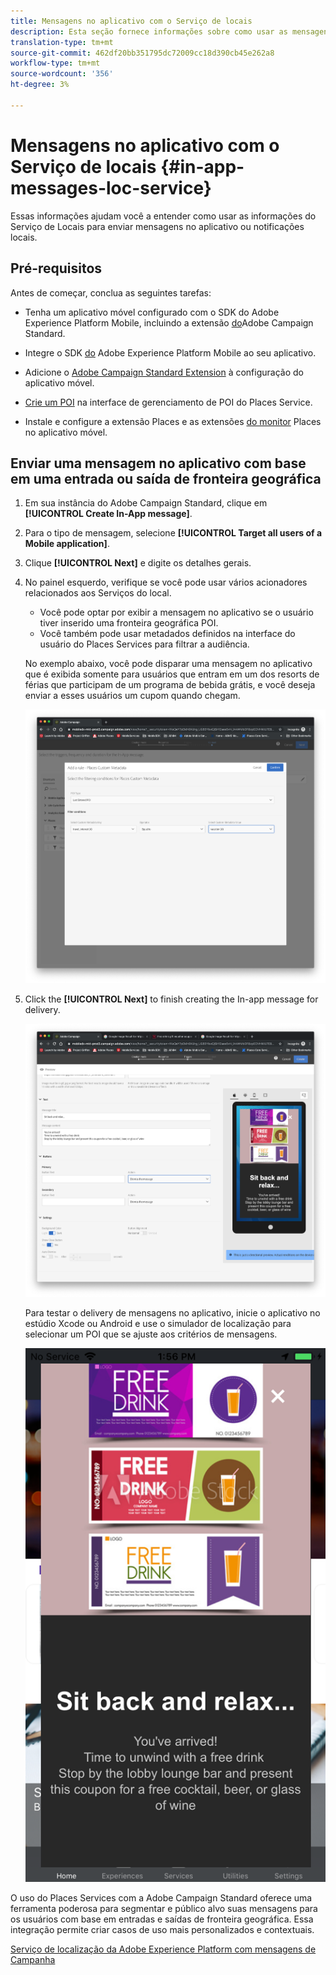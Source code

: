 ```yaml
---
title: Mensagens no aplicativo com o Serviço de locais
description: Esta seção fornece informações sobre como usar as mensagens de push no Campaign Standard com mensagens no aplicativo no Campaign Standard.
translation-type: tm+mt
source-git-commit: 462df20bb351795dc72009cc18d390cb45e262a8
workflow-type: tm+mt
source-wordcount: '356'
ht-degree: 3%

---
```



# Mensagens no aplicativo com o Serviço de locais {#in-app-messages-loc-service}

Essas informações ajudam você a entender como usar as informações do Serviço de Locais para enviar mensagens no aplicativo ou notificações locais.

## Pré-requisitos

Antes de começar, conclua as seguintes tarefas:

* Tenha um aplicativo móvel configurado com o SDK do Adobe Experience Platform Mobile, incluindo a extensão [do](https://aep-sdks.gitbook.io/docs/using-mobile-extensions/adobe-campaign-standard)Adobe Campaign Standard.

* Integre o SDK [do](https://aep-sdks.gitbook.io/docs/getting-started/get-the-sdk) Adobe Experience Platform Mobile ao seu aplicativo.
* Adicione o [Adobe Campaign Standard Extension](https://aep-sdks.gitbook.io/docs/using-mobile-extensions/adobe-campaign-standard) à configuração do aplicativo móvel.

* [Crie um POI](/help/poi-mgmt-ui/create-a-poi-ui.md) na interface de gerenciamento de POI do Places Service.

* Instale e configure a extensão [](/help/places-ext-aep-sdks/places-extension/places-extension.md) Places e as extensões [do monitor](/help/places-ext-aep-sdks/places-monitor-extension/places-monitor-extension.md) Places no aplicativo móvel.

## Enviar uma mensagem no aplicativo com base em uma entrada ou saída de fronteira geográfica

1. Em sua instância do Adobe Campaign Standard, clique em **[!UICONTROL Create In-App message]**.
1. Para o tipo de mensagem, selecione **[!UICONTROL Target all users of a Mobile application]**.
1. Clique **[!UICONTROL Next]** e digite os detalhes gerais.
1. No painel esquerdo, verifique se você pode usar vários acionadores relacionados aos Serviços do local.

   * Você pode optar por exibir a mensagem no aplicativo se o usuário tiver inserido uma fronteira geográfica POI.
   * Você também pode usar metadados definidos na interface do usuário do Places Services para filtrar a audiência.

   No exemplo abaixo, você pode disparar uma mensagem no aplicativo que é exibida somente para usuários que entram em um dos resorts de férias que participam de um programa de bebida grátis, e você deseja enviar a esses usuários um cupom quando chegam.

   ![&quot;Metadados de locais de mensagens no aplicativo&quot;](/help/assets/last-entered-vacation.png)

1. Click the **[!UICONTROL Next]** to finish creating the In-app message for delivery.

   ![&quot;criar um evento&quot;](/help/assets/prepare-ACS.png)

   Para testar o delivery de mensagens no aplicativo, inicie o aplicativo no estúdio Xcode ou Android e use o simulador de localização para selecionar um POI que se ajuste aos critérios de mensagens.

   ![&quot;beba cupom&quot;](/help/assets/drink-coupon-on-app.png)

O uso do Places Services com a Adobe Campaign Standard oferece uma ferramenta poderosa para segmentar e público alvo suas mensagens para os usuários com base em entradas e saídas de fronteira geográfica. Essa integração permite criar casos de uso mais personalizados e contextuais.

<!--I changed this embed to a link to pass validation. We should not link to youtube videos, so please upload this to MCP-->

[Serviço de localização da Adobe Experience Platform com mensagens de Campanha](https://www.youtube.com/watch?v=ikiTTQw9c-o)

